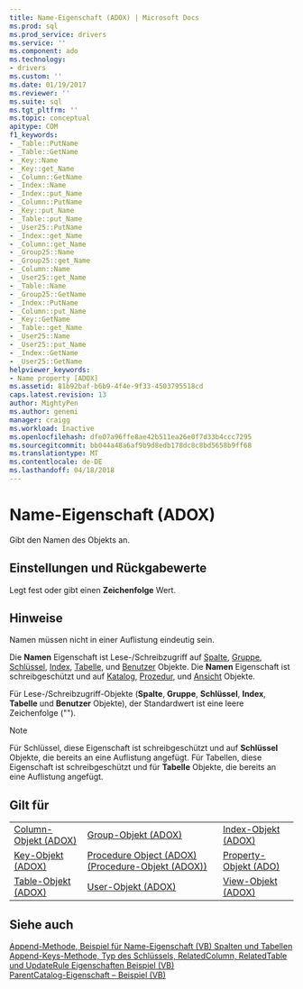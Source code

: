 ```yaml
---
title: Name-Eigenschaft (ADOX) | Microsoft Docs
ms.prod: sql
ms.prod_service: drivers
ms.service: ''
ms.component: ado
ms.technology:
- drivers
ms.custom: ''
ms.date: 01/19/2017
ms.reviewer: ''
ms.suite: sql
ms.tgt_pltfrm: ''
ms.topic: conceptual
apitype: COM
f1_keywords:
- _Table::PutName
- _Table::GetName
- _Key::Name
- _Key::get_Name
- _Column::GetName
- _Index::Name
- _Index::put_Name
- _Column::PutName
- _Key::put_Name
- _Table::put_Name
- _User25::PutName
- _Index::get_Name
- _Column::get_Name
- _Group25::Name
- _Group25::get_Name
- _Column::Name
- _User25::get_Name
- _Table::Name
- _Group25::GetName
- _Index::PutName
- _Column::put_Name
- _Key::GetName
- _Table::get_Name
- _User25::Name
- _User25::put_Name
- _Index::GetName
- _User25::GetName
helpviewer_keywords:
- Name property [ADOX]
ms.assetid: 81b92baf-b6b9-4f4e-9f33-4503795518cd
caps.latest.revision: 13
author: MightyPen
ms.author: genemi
manager: craigg
ms.workload: Inactive
ms.openlocfilehash: dfe07a96ffe8ae42b511ea26e0f7d33b4ccc7295
ms.sourcegitcommit: bb044a48a6af9b9d8edb178dc8c8bd5658b9ff68
ms.translationtype: MT
ms.contentlocale: de-DE
ms.lasthandoff: 04/18/2018
---
```

# <a name="name-property-adox"></a>Name-Eigenschaft (ADOX)
Gibt den Namen des Objekts an.  
  
## <a name="settings-and-return-values"></a>Einstellungen und Rückgabewerte  
 Legt fest oder gibt einen **Zeichenfolge** Wert.  
  
## <a name="remarks"></a>Hinweise  
 Namen müssen nicht in einer Auflistung eindeutig sein.  
  
 Die **Namen** Eigenschaft ist Lese-/Schreibzugriff auf [Spalte](../../../ado/reference/adox-api/column-object-adox.md), [Gruppe](../../../ado/reference/adox-api/group-object-adox.md), [Schlüssel](../../../ado/reference/adox-api/key-object-adox.md), [Index](../../../ado/reference/adox-api/index-object-adox.md), [ Tabelle](../../../ado/reference/adox-api/table-object-adox.md), und [Benutzer](../../../ado/reference/adox-api/user-object-adox.md) Objekte. Die **Namen** Eigenschaft ist schreibgeschützt und auf [Katalog](../../../ado/reference/adox-api/catalog-object-adox.md), [Prozedur](../../../ado/reference/adox-api/procedure-object-adox.md), und [Ansicht](../../../ado/reference/adox-api/view-object-adox.md) Objekte.  
  
 Für Lese-/Schreibzugriff-Objekte (**Spalte**, **Gruppe**, **Schlüssel**, **Index**, **Tabelle** und  **Benutzer** Objekte), der Standardwert ist eine leere Zeichenfolge ("").  
  
> [!NOTE]
>  Für Schlüssel, diese Eigenschaft ist schreibgeschützt und auf **Schlüssel** Objekte, die bereits an eine Auflistung angefügt. Für Tabellen, diese Eigenschaft ist schreibgeschützt und für **Tabelle** Objekte, die bereits an eine Auflistung angefügt.  
  
## <a name="applies-to"></a>Gilt für  
  
||||  
|-|-|-|  
|[Column-Objekt (ADOX)](../../../ado/reference/adox-api/column-object-adox.md)|[Group-Objekt (ADOX)](../../../ado/reference/adox-api/group-object-adox.md)|[Index-Objekt (ADOX)](../../../ado/reference/adox-api/index-object-adox.md)|  
|[Key-Objekt (ADOX)](../../../ado/reference/adox-api/key-object-adox.md)|[Procedure Object (ADOX) (Procedure-Objekt (ADOX))](../../../ado/reference/adox-api/procedure-object-adox.md)|[Property-Objekt (ADO)](../../../ado/reference/ado-api/property-object-ado.md)|  
|[Table-Objekt (ADOX)](../../../ado/reference/adox-api/table-object-adox.md)|[User-Objekt (ADOX)](../../../ado/reference/adox-api/user-object-adox.md)|[View-Objekt (ADOX)](../../../ado/reference/adox-api/view-object-adox.md)|  
  
## <a name="see-also"></a>Siehe auch  
 [Append-Methode, Beispiel für Name-Eigenschaft (VB) Spalten und Tabellen](../../../ado/reference/adox-api/columns-and-tables-append-methods-name-property-example-vb.md)   
 [Append-Keys-Methode, Typ des Schlüssels, RelatedColumn, RelatedTable und UpdateRule Eigenschaften Beispiel (VB)](../../../ado/reference/adox-api/keys-append-method-key-type-relatedcolumn-relatedtable-example-vb.md)   
 [ParentCatalog-Eigenschaft – Beispiel (VB)](../../../ado/reference/adox-api/parentcatalog-property-example-vb.md)
